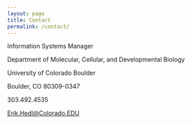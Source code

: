 ```yaml
---
layout: page
title: Contact
permalink: /contact/
---
```


Information Systems Manager

Department of Molecular, Cellular, and Developmental Biology

University of Colorado Boulder

Boulder, CO 80309-0347

303.492.4535

Erik.Hedl@Colorado.EDU
